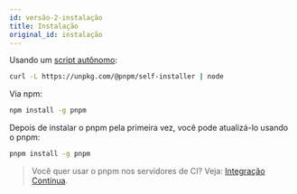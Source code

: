 ```yaml
---
id: versão-2-instalação
title: Instalação
original_id: instalação
---
```


Usando um [script autônomo](https://github.com/pnpm/self-installer#readme):

```sh
curl -L https://unpkg.com/@pnpm/self-installer | node
```

Via npm:

```sh
npm install -g pnpm
```

Depois de instalar o pnpm pela primeira vez, você pode atualizá-lo usando o pnpm:

```sh
pnpm install -g pnpm
```

> Você quer usar o pnpm nos servidores de CI? Veja: [Integração Contínua](continuous-integration.md).